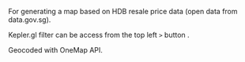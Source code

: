  

For generating a map based on HDB resale price data (open data from data.gov.sg).

Kepler.gl filter can be access from the top left `>` button . 

Geocoded with OneMap API. 




